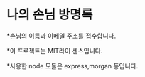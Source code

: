 나의 손님 방명록
===============

*손님의 이름과 이메일 주소를 접수합니다.

*이 프로젝트는 MIT라이 센스입니다.

*사용한 node 모듈은 express,morgan 등입니다.

